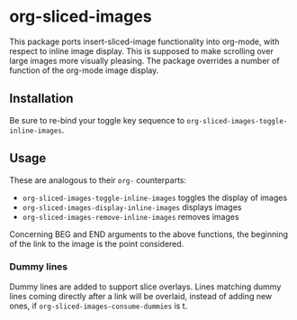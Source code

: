 # org-sliced-images

This package ports insert-sliced-image functionality into org-mode, with
respect to inline image display. This is supposed to make scrolling over
large images more visually pleasing. The package overrides a number of
function of the org-mode image display.

## Installation

Be sure to re-bind your toggle key sequence to
`org-sliced-images-toggle-inline-images`.

## Usage

These are analogous to their `org-` counterparts:

- `org-sliced-images-toggle-inline-images` toggles the display of images
- `org-sliced-images-display-inline-images` displays images
- `org-sliced-images-remove-inline-images` removes images

Concerning BEG and END arguments to the above functions, the beginning of the
link to the image is the point considered.

### Dummy lines

Dummy lines are added to support slice overlays. Lines matching dummy lines
coming directly after a link will be overlaid, instead of adding new ones, if
`org-sliced-images-consume-dummies` is t.



